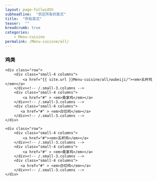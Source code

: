 ```yaml
---
layout: page-fullwidth
subheadline:  "农庄所有的菜式"
title:  "所有菜式"
teaser:  "" 
breadcrumb: true
categories:
    - Menu-cuisine 
permalink: /Menu-cuisine/all/
---
```


### 鸡类
<div class="show-for-small">

    <div class="row">
        <div class="small-4 columns">
            <a href="{{ site.url }}Menu-cuisine/all/wubeiji/"><em>五杯鸡</em></a>
        </div><!-- /.small-3.columns -->
        <div class="small-4 columns">
            <a href="#" > <em>桑拿鸡</em></a>
        </div><!-- /.small-3.columns -->
        <div class="small-4 columns">
           <a href="#" > <em>白切鸡</em></a>
        </div><!-- /.small-3.columns -->
    </div>

    <div class="row">
        <div class="small-4 columns">
            <a href="#"><em>五杯鸡</em></a>
        </div><!-- /.small-3.columns -->
        <div class="small-4 columns">
            <a href="#" > <em>桑拿鸡</em></a>
        </div><!-- /.small-3.columns -->
        <div class="small-4 columns">
           <a href="#" > <em>白切鸡</em></a>
        </div><!-- /.small-3.columns -->
    </div>

</div>
